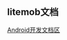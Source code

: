 ## litemob文档

[Android开发文档区](https://github.com/Magic-Books/Litemob-Android-Doc/blob/master/android_dev_doc/android_dev.md)

